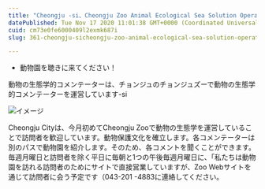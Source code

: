```yaml
---
title: "Cheongju -si、Cheongju Zoo Animal Ecological Sea Solution Operation"
datePublished: Tue Nov 17 2020 11:01:38 GMT+0000 (Coordinated Universal Time)
cuid: cm73e0fe6000409l2exmk687i
slug: 361-cheongju-sicheongju-zoo-animal-ecological-sea-solution-operation

---
```



- 動物園を聴きに来てください！

動物の生態学的コメンテーターは、チョンジュのチョンジュズーで動物の生態学的コメンテーターを運営しています-si

![イメージ](https://cdn.hashnode.com/res/hashnode/image/upload/v1739454017476/d36887f4-8cfe-40f5-97bb-f71ca51d433e.png)

Cheongju Cityは、今月初めてCheongju Zooで動物の生態学を運営していることで訪問者を歓迎しています。動物保護文化を確立します。各コメンテーターは別のパスで動物園を紹介します。そのため、各コメントを聞くことができます。毎週月曜日と訪問者を除く平日に毎朝と1つの午後毎週月曜日に、「私たちは動物園を訪れる訪問者のためにサイトで直接営業していますが、Zoo Webサイトを通じて訪問者に会う予定です（043-201 -4883に連絡してください。
